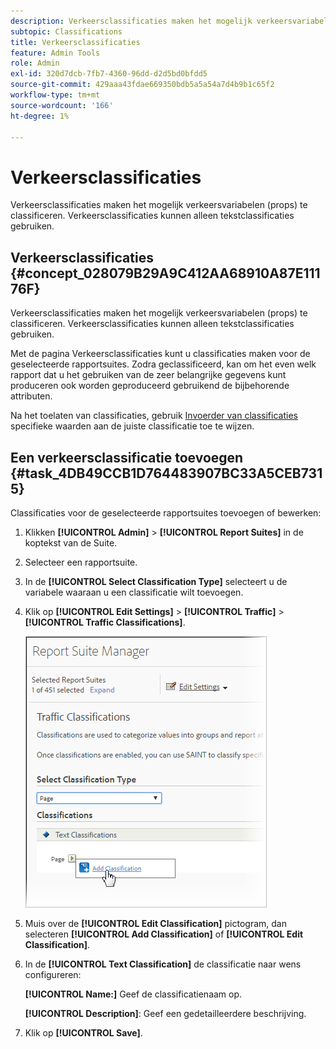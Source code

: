 ```yaml
---
description: Verkeersclassificaties maken het mogelijk verkeersvariabelen (props) te classificeren. Verkeersclassificaties kunnen alleen tekstclassificaties gebruiken.
subtopic: Classifications
title: Verkeersclassificaties
feature: Admin Tools
role: Admin
exl-id: 320d7dcb-7fb7-4360-96dd-d2d5bd0bfdd5
source-git-commit: 429aaa43fdae669350bdb5a5a54a7d4b9b1c65f2
workflow-type: tm+mt
source-wordcount: '166'
ht-degree: 1%

---
```


# Verkeersclassificaties

Verkeersclassificaties maken het mogelijk verkeersvariabelen (props) te classificeren. Verkeersclassificaties kunnen alleen tekstclassificaties gebruiken.

## Verkeersclassificaties {#concept_028079B29A9C412AA68910A87E11176F}

Verkeersclassificaties maken het mogelijk verkeersvariabelen (props) te classificeren. Verkeersclassificaties kunnen alleen tekstclassificaties gebruiken.

Met de pagina Verkeersclassificaties kunt u classificaties maken voor de geselecteerde rapportsuites. Zodra geclassificeerd, kan om het even welk rapport dat u het gebruiken van de zeer belangrijke gegevens kunt produceren ook worden geproduceerd gebruikend de bijbehorende attributen.

Na het toelaten van classificaties, gebruik [Invoerder van classificaties](/help/components/classifications/importer/c-working-with-saint.md) specifieke waarden aan de juiste classificatie toe te wijzen.

## Een verkeersclassificatie toevoegen {#task_4DB49CCB1D764483907BC33A5CEB7315}

<!-- 

t_classification_add_traffic.xml

 -->

Classificaties voor de geselecteerde rapportsuites toevoegen of bewerken:

1. Klikken **[!UICONTROL Admin]** > **[!UICONTROL Report Suites]** in de koptekst van de Suite.
1. Selecteer een rapportsuite.
1. In de **[!UICONTROL Select Classification Type]** selecteert u de variabele waaraan u een classificatie wilt toevoegen.
1. Klik op **[!UICONTROL Edit Settings]** > **[!UICONTROL Traffic]** > **[!UICONTROL Traffic Classifications]**.

   ![Stapinfo](/help/admin/admin/assets/traffic-classification.png)

1. Muis over de **[!UICONTROL Edit Classification]** pictogram, dan selecteren **[!UICONTROL Add Classification]** of **[!UICONTROL Edit Classification]**.
1. In de **[!UICONTROL Text Classification]** de classificatie naar wens configureren:

   **[!UICONTROL Name:]** Geef de classificatienaam op.

   **[!UICONTROL Description]**: Geef een gedetailleerdere beschrijving.
1. Klik op **[!UICONTROL Save]**.
